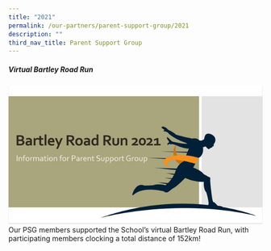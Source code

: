 ```yaml
---
title: "2021"
permalink: /our-partners/parent-support-group/2021
description: ""
third_nav_title: Parent Support Group
---
```

##### Virtual Bartley Road Run

![](/images/virtual%20run.png)
Our PSG members supported the School’s virtual Bartley Road Run, with participating members clocking a total distance of 152km! 